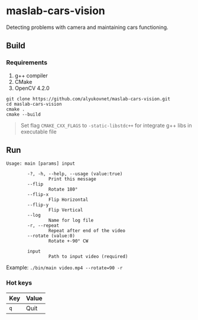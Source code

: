 # maslab-cars-vision
Detecting problems with camera and maintaining cars functioning.

## Build
### Requirements
1) g++ compiler
2) CMake
3) OpenCV 4.2.0
```
git clone https://github.com/alyukovnet/maslab-cars-vision.git
cd maslab-cars-vision
cmake .
cmake --build
```
> Set flag `CMAKE_CXX_FLAGS` to `-static-libstdc++` for integrate g++ libs in executable file
## Run

```
Usage: main [params] input 

        -?, -h, --help, --usage (value:true)
                Print this message
        --flip
                Rotate 180°
        --flip-x
                Flip Horizontal
        --flip-y
                Flip Vertical
        --log
                Name for log file
        -r, --repeat
                Repeat after end of the video
        --rotate (value:0)
                Rotate +-90° CW

        input
                Path to input video (required)
```
Example: `./bin/main video.mp4 --rotate=90 -r`

### Hot keys
| Key | Value                        |
|-----|------------------------------|
| `q` | Quit                         |